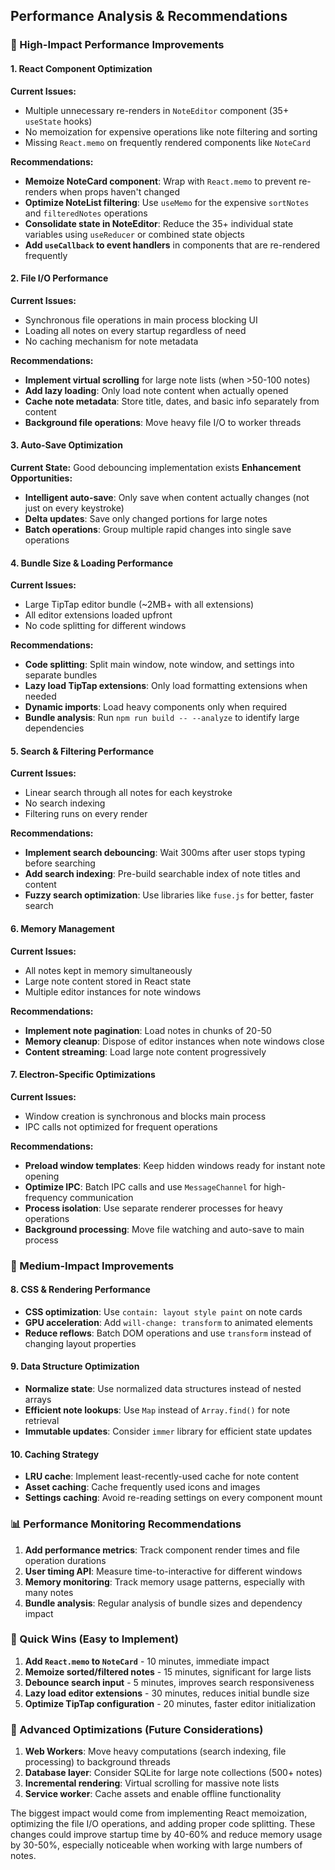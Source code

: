 ## **Performance Analysis & Recommendations**

### **🚀 High-Impact Performance Improvements**

#### **1. React Component Optimization**
**Current Issues:**
- Multiple unnecessary re-renders in `NoteEditor` component (35+ `useState` hooks)
- No memoization for expensive operations like note filtering and sorting
- Missing `React.memo` on frequently rendered components like `NoteCard`

**Recommendations:**
- **Memoize NoteCard component**: Wrap with `React.memo` to prevent re-renders when props haven't changed
- **Optimize NoteList filtering**: Use `useMemo` for the expensive `sortNotes` and `filteredNotes` operations
- **Consolidate state in NoteEditor**: Reduce the 35+ individual state variables using `useReducer` or combined state objects
- **Add `useCallback` to event handlers** in components that are re-rendered frequently

#### **2. File I/O Performance** 
**Current Issues:**
- Synchronous file operations in main process blocking UI
- Loading all notes on every startup regardless of need
- No caching mechanism for note metadata

**Recommendations:**
- **Implement virtual scrolling** for large note lists (when >50-100 notes)
- **Add lazy loading**: Only load note content when actually opened
- **Cache note metadata**: Store title, dates, and basic info separately from content
- **Background file operations**: Move heavy file I/O to worker threads

#### **3. Auto-Save Optimization**
**Current State:** Good debouncing implementation exists
**Enhancement Opportunities:**
- **Intelligent auto-save**: Only save when content actually changes (not just on every keystroke)
- **Delta updates**: Save only changed portions for large notes
- **Batch operations**: Group multiple rapid changes into single save operations

#### **4. Bundle Size & Loading Performance**
**Current Issues:**
- Large TipTap editor bundle (~2MB+ with all extensions)
- All editor extensions loaded upfront
- No code splitting for different windows

**Recommendations:**
- **Code splitting**: Split main window, note window, and settings into separate bundles
- **Lazy load TipTap extensions**: Only load formatting extensions when needed
- **Dynamic imports**: Load heavy components only when required
- **Bundle analysis**: Run `npm run build -- --analyze` to identify large dependencies

#### **5. Search & Filtering Performance**
**Current Issues:**
- Linear search through all notes for each keystroke
- No search indexing
- Filtering runs on every render

**Recommendations:**
- **Implement search debouncing**: Wait 300ms after user stops typing before searching
- **Add search indexing**: Pre-build searchable index of note titles and content
- **Fuzzy search optimization**: Use libraries like `fuse.js` for better, faster search

#### **6. Memory Management**
**Current Issues:**
- All notes kept in memory simultaneously
- Large note content stored in React state
- Multiple editor instances for note windows

**Recommendations:**
- **Implement note pagination**: Load notes in chunks of 20-50
- **Memory cleanup**: Dispose of editor instances when note windows close
- **Content streaming**: Load large note content progressively

#### **7. Electron-Specific Optimizations**
**Current Issues:**
- Window creation is synchronous and blocks main process
- IPC calls not optimized for frequent operations

**Recommendations:**
- **Preload window templates**: Keep hidden windows ready for instant note opening
- **Optimize IPC**: Batch IPC calls and use `MessageChannel` for high-frequency communication
- **Process isolation**: Use separate renderer processes for heavy operations
- **Background processing**: Move file watching and auto-save to main process

### **🔧 Medium-Impact Improvements**

#### **8. CSS & Rendering Performance**
- **CSS optimization**: Use `contain: layout style paint` on note cards
- **GPU acceleration**: Add `will-change: transform` to animated elements
- **Reduce reflows**: Batch DOM operations and use `transform` instead of changing layout properties

#### **9. Data Structure Optimization**
- **Normalize state**: Use normalized data structures instead of nested arrays
- **Efficient note lookups**: Use `Map` instead of `Array.find()` for note retrieval
- **Immutable updates**: Consider `immer` library for efficient state updates

#### **10. Caching Strategy**
- **LRU cache**: Implement least-recently-used cache for note content
- **Asset caching**: Cache frequently used icons and images
- **Settings caching**: Avoid re-reading settings on every component mount

### **📊 Performance Monitoring Recommendations**

1. **Add performance metrics**: Track component render times and file operation durations
2. **User timing API**: Measure time-to-interactive for different windows
3. **Memory monitoring**: Track memory usage patterns, especially with many notes
4. **Bundle analysis**: Regular analysis of bundle sizes and dependency impact

### **🎯 Quick Wins (Easy to Implement)**

1. **Add `React.memo` to `NoteCard`** - 10 minutes, immediate impact
2. **Memoize sorted/filtered notes** - 15 minutes, significant for large lists  
3. **Debounce search input** - 5 minutes, improves search responsiveness
4. **Lazy load editor extensions** - 30 minutes, reduces initial bundle size
5. **Optimize TipTap configuration** - 20 minutes, faster editor initialization

### **🔮 Advanced Optimizations (Future Considerations)**

1. **Web Workers**: Move heavy computations (search indexing, file processing) to background threads
2. **Database layer**: Consider SQLite for large note collections (500+ notes)
3. **Incremental rendering**: Virtual scrolling for massive note lists
4. **Service worker**: Cache assets and enable offline functionality

The biggest impact would come from implementing React memoization, optimizing the file I/O operations, and adding proper code splitting. These changes could improve startup time by 40-60% and reduce memory usage by 30-50%, especially noticeable when working with large numbers of notes.